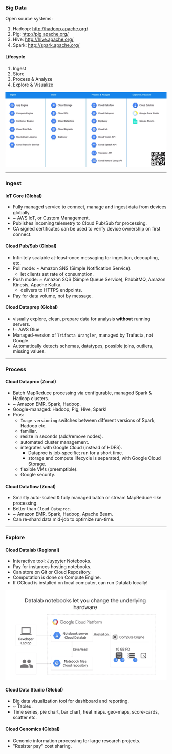 ### Big Data
Open source systems:
1. Hadoop: http://hadoop.apache.org/
2. Pig: http://pig.apache.org/
3. Hive: http://hive.apache.org/
4. Spark: http://spark.apache.org/

#### Lifecycle
1. Ingest
2. Store
3. Process & Analyze
4. Explore & Visualize

![alt-text](figs/lifecycle.png)

___
### Ingest
#### IoT Core (Global)
* Fully managed service to connect, manage and ingest data from devices globally.
* ~ AWS IoT, or Custom Management.
* Publishes incoming telemetry to Cloud Pub/Sub for processing.
* CA signed certificates can be used to verify device ownership on first connect.

#### Cloud Pub/Sub (Global)
* Infinitely scalable at-least-once messaging for ingestion, decoupling, etc.
* Pull mode: ~ Amazon SNS (Simple Notification Service).
    - let clients set rate of consumption.
* Push mode: ~ Amazon SQS (Simple Queue Service), RabbitMQ, Amazon Kinesis, Apache Kafka.
    - delivers to HTTPS endpoints.
* Pay for data volume, not by message.

#### Cloud Dataprep (Global)
* visually explore, clean, prepare data for analysis **without** running servers.
* != AWS Glue
* Managed-version of `Trifacta Wrangler`, managed by Trafacta, not Google.
* Automatically detects schemas, datatypes, possible joins, outliers, missing values.

___
### Process
#### Cloud Dataproc (Zonal)
* Batch MapReduce processing via configurable, managed Spark & Hadoop clusters.
* ~ Amazon EMR, Spark, Hadoop.
* Google-managed: Hadoop, Pig, Hive, Spark!
* Pros:
    - `Image versioning` switches between different versions of Spark, Hadoop etc.
    - familiar.
    - resize in seconds (add/remove nodes).
    - automated cluster management.
    - integrates with Google Cloud (instead of HDFS).
        - Dataproc is job-specific; run for a short time.
        - storage and compute lifecycle is separated, with Google Cloud Storage.
    - flexible VMs (preemptible).
    - Google security.

#### Cloud Dataflow (Zonal)
* Smartly auto-scaled & fully managed batch or stream MapReduce-like processing.
* Better than `Cloud Dataproc`.
* ~ Amazon EMR, Spark, Hadoop, Apache Beam.
* Can re-shard data mid-job to optimize run-time.

___
### Explore
#### Cloud Datalab (Regional)
* Interactive tool: Juypyter Notebooks.
* Pay for instances hosting notebooks.
* Can store on Git or Cloud Repository.
* Computation is done on Compute Engine.
* If GCloud is installed on local computer, can run Datalab locally!

![alt-text](figs/datalab.png)

#### Cloud Data Studio (Global)
* Big data visualization tool for dashboard and reporting.
* ~ Tableu.
* Time series, pie chart, bar chart, heat maps. geo-maps, score-cards, scatter etc.

#### Cloud Genomics (Global)
* Genomic information processing for large research projects.
* "Resister pay" cost sharing.
